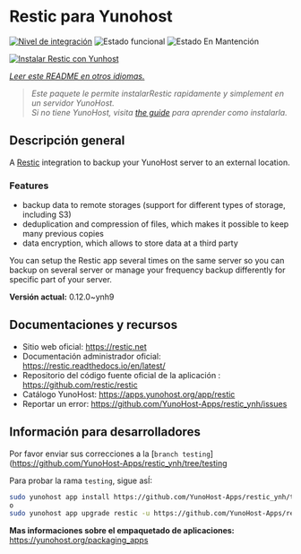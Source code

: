 <!--
Este archivo README esta generado automaticamente<https://github.com/YunoHost/apps/tree/master/tools/readme_generator>
No se debe editar a mano.
-->

# Restic para Yunohost

[![Nivel de integración](https://dash.yunohost.org/integration/restic.svg)](https://ci-apps.yunohost.org/ci/apps/restic/) ![Estado funcional](https://ci-apps.yunohost.org/ci/badges/restic.status.svg) ![Estado En Mantención](https://ci-apps.yunohost.org/ci/badges/restic.maintain.svg)

[![Instalar Restic con Yunhost](https://install-app.yunohost.org/install-with-yunohost.svg)](https://install-app.yunohost.org/?app=restic)

*[Leer este README en otros idiomas.](./ALL_README.md)*

> *Este paquete le permite instalarRestic rapidamente y simplement en un servidor YunoHost.*  
> *Si no tiene YunoHost, visita [the guide](https://yunohost.org/install) para aprender como instalarla.*

## Descripción general

A [Restic](https://restic.net/) integration to backup your YunoHost server to an external location.

### Features

- backup data to remote storages (support for different types of storage, including S3)
- deduplication and compression of files, which makes it possible to keep many previous copies
- data encryption, which allows to store data at a third party

You can setup the Restic app several times on the same server so you can backup on several server or manage your frequency backup differently for specific part of your server.


**Versión actual:** 0.12.0~ynh9
## Documentaciones y recursos

- Sitio web oficial: <https://restic.net>
- Documentación administrador oficial: <https://restic.readthedocs.io/en/latest/>
- Repositorio del código fuente oficial de la aplicación : <https://github.com/restic/restic>
- Catálogo YunoHost: <https://apps.yunohost.org/app/restic>
- Reportar un error: <https://github.com/YunoHost-Apps/restic_ynh/issues>

## Información para desarrolladores

Por favor enviar sus correcciones a la [`branch testing`](https://github.com/YunoHost-Apps/restic_ynh/tree/testing

Para probar la rama `testing`, sigue asÍ:

```bash
sudo yunohost app install https://github.com/YunoHost-Apps/restic_ynh/tree/testing --debug
o
sudo yunohost app upgrade restic -u https://github.com/YunoHost-Apps/restic_ynh/tree/testing --debug
```

**Mas informaciones sobre el empaquetado de aplicaciones:** <https://yunohost.org/packaging_apps>
